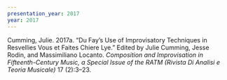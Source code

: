 ```yaml
---
presentation_year: 2017
year: 2017
---
```


Cumming, Julie. 2017a. “Du Fay’s Use of Improvisatory Techniques in Resvellies Vous et Faites Chiere Lye.” Edited by Julie Cumming, Jesse Rodin, and Massimiliano Locanto. <i>Composition and Improvisation in Fifteenth-Century Music, a Special Issue of the RATM (Rivista Di Analisi e Teoria Musicale)</i> 17 (2):3–23.